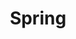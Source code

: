 ---
title: "Spring"
layout: category
permalink: /categories/spring/
author_profile: true
taxonomy: 자바
sidebar:
  nav: "categories"
---